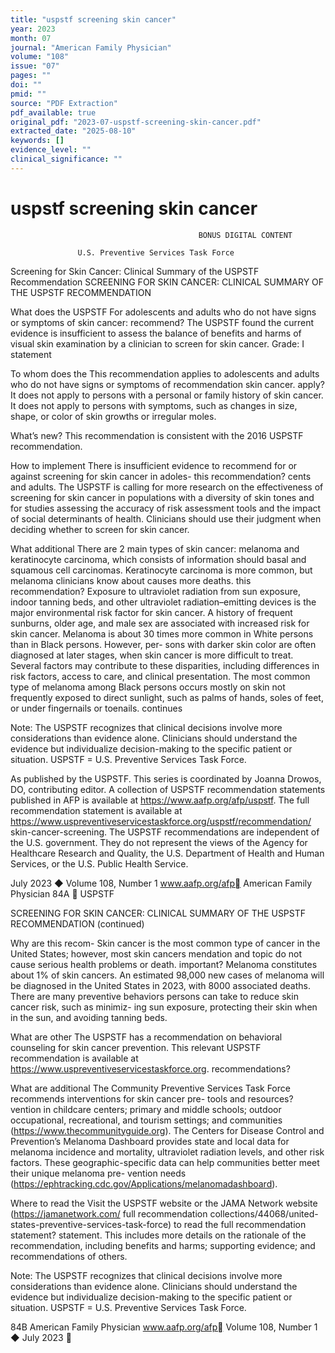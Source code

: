 ```yaml
---
title: "uspstf screening skin cancer"
year: 2023
month: 07
journal: "American Family Physician"
volume: "108"
issue: "07"
pages: ""
doi: ""
pmid: ""
source: "PDF Extraction"
pdf_available: true
original_pdf: "2023-07-uspstf-screening-skin-cancer.pdf"
extracted_date: "2025-08-10"
keywords: []
evidence_level: ""
clinical_significance: ""
---
```


# uspstf screening skin cancer

                                              BONUS DIGITAL CONTENT

                   U.S. Preventive Services Task Force
  Screening for Skin Cancer: Clinical Summary
       of the USPSTF Recommendation
   SCREENING FOR SKIN CANCER: CLINICAL SUMMARY OF THE USPSTF RECOMMENDATION

   What does the USPSTF         For adolescents and adults who do not have signs or symptoms of skin cancer:
   recommend?                   The USPSTF found the current evidence is insufficient to assess the balance of benefits and harms
                                of visual skin examination by a clinician to screen for skin cancer.
                                Grade: I statement

   To whom does the             This recommendation applies to adolescents and adults who do not have signs or symptoms of
   recommendation               skin cancer.
   apply?                       It does not apply to persons with a personal or family history of skin cancer.
                                It does not apply to persons with symptoms, such as changes in size, shape, or color of skin
                                growths or irregular moles.

   What’s new?                  This recommendation is consistent with the 2016 USPSTF recommendation.

   How to implement             There is insufficient evidence to recommend for or against screening for skin cancer in adoles-
   this recommendation?         cents and adults. The USPSTF is calling for more research on the effectiveness of screening for
                                skin cancer in populations with a diversity of skin tones and for studies assessing the accuracy of
                                risk assessment tools and the impact of social determinants of health.
                                Clinicians should use their judgment when deciding whether to screen for skin cancer.

   What additional              There are 2 main types of skin cancer: melanoma and keratinocyte carcinoma, which consists of
   information should           basal and squamous cell carcinomas. Keratinocyte carcinoma is more common, but melanoma
   clinicians know about        causes more deaths.
   this recommendation?         Exposure to ultraviolet radiation from sun exposure, indoor tanning beds, and other ultraviolet
                                radiation–emitting devices is the major environmental risk factor for skin cancer.
                                A history of frequent sunburns, older age, and male sex are associated with increased risk for skin
                                cancer.
                                Melanoma is about 30 times more common in White persons than in Black persons. However, per-
                                sons with darker skin color are often diagnosed at later stages, when skin cancer is more difficult
                                to treat. Several factors may contribute to these disparities, including differences in risk factors,
                                access to care, and clinical presentation.
                                The most common type of melanoma among Black persons occurs mostly on skin not frequently
                                exposed to direct sunlight, such as palms of hands, soles of feet, or under fingernails or toenails.
                                                                                                                                       continues

   Note: The USPSTF recognizes that clinical decisions involve more considerations than evidence alone. Clinicians should understand the evidence
   but individualize decision-making to the specific patient or situation.
   USPSTF = U.S. Preventive Services Task Force.




  As published by the USPSTF.
  This series is coordinated by Joanna Drowos, DO, contributing editor.
  A collection of USPSTF recommendation statements published in AFP is available at https://www.aafp.org/afp/uspstf.
  The full recommendation statement is available at https://www.uspreventiveservicestaskforce.org/uspstf/recommendation/
  skin-cancer-screening.
  The USPSTF recommendations are independent of the U.S. government. They do not represent the views of the Agency for
  Healthcare Research and Quality, the U.S. Department of Health and Human Services, or the U.S. Public Health Service.



July 2023 ◆ Volume 108, Number 1                            www.aafp.org/afp                                  American Family Physician 84A
                                                                    USPSTF



   SCREENING FOR SKIN CANCER: CLINICAL SUMMARY OF THE USPSTF RECOMMENDATION (continued)

   Why are this recom-          Skin cancer is the most common type of cancer in the United States; however, most skin cancers
   mendation and topic          do not cause serious health problems or death.
   important?                   Melanoma constitutes about 1% of skin cancers. An estimated 98,000 new cases of melanoma will
                                be diagnosed in the United States in 2023, with 8000 associated deaths.
                                There are many preventive behaviors persons can take to reduce skin cancer risk, such as minimiz-
                                ing sun exposure, protecting their skin when in the sun, and avoiding tanning beds.

   What are other               The USPSTF has a recommendation on behavioral counseling for skin cancer prevention. This
   relevant USPSTF              recommendation is available at https://www.uspreventiveservicestaskforce.org.
   recommendations?

   What are additional          The Community Preventive Services Task Force recommends interventions for skin cancer pre-
   tools and resources?         vention in childcare centers; primary and middle schools; outdoor occupational, recreational, and
                                tourism settings; and communities (https://www.thecommunityguide.org).
                                The Centers for Disease Control and Prevention’s Melanoma Dashboard provides state and local
                                data for melanoma incidence and mortality, ultraviolet radiation levels, and other risk factors.
                                These geographic-specific data can help communities better meet their unique melanoma pre-
                                vention needs (https://ephtracking.cdc.gov/Applications/melanomadashboard).

   Where to read the            Visit the USPSTF website or the JAMA Network website (https://jamanetwork.com/
   full recommendation          collections/44068/united-states-preventive-services-task-force) to read the full recommendation
   statement?                   statement. This includes more details on the rationale of the recommendation, including benefits
                                and harms; supporting evidence; and recommendations of others.

   Note: The USPSTF recognizes that clinical decisions involve more considerations than evidence alone. Clinicians should understand the evidence
   but individualize decision-making to the specific patient or situation.
   USPSTF = U.S. Preventive Services Task Force.




84B American Family Physician                               www.aafp.org/afp                                   Volume 108, Number 1 ◆ July 2023
